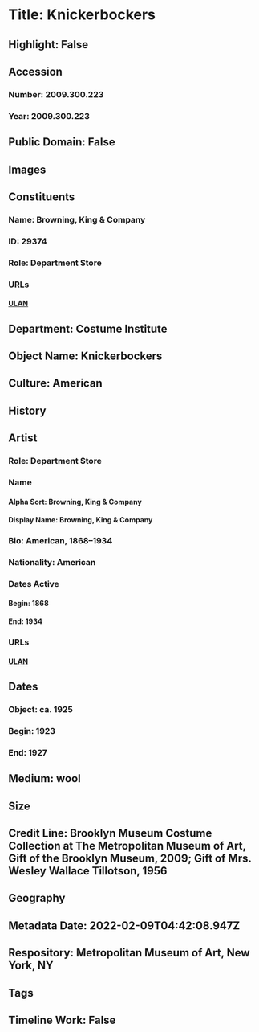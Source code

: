 # Title: Knickerbockers
## Highlight: False
## Accession
### Number: 2009.300.223
### Year: 2009.300.223
## Public Domain: False
## Images
## Constituents
### Name: Browning, King &amp; Company
### ID: 29374
### Role: Department Store
### URLs
#### [ULAN](http://vocab.getty.edu/page/ulan/500524739)
## Department: Costume Institute
## Object Name: Knickerbockers
## Culture: American
## History
## Artist
### Role: Department Store
### Name
#### Alpha Sort: Browning, King & Company
#### Display Name: Browning, King & Company
### Bio: American, 1868–1934
### Nationality: American
### Dates Active
#### Begin: 1868
#### End: 1934
### URLs
#### [ULAN](http://vocab.getty.edu/page/ulan/500524739)
## Dates
### Object: ca. 1925
### Begin: 1923
### End: 1927
## Medium: wool
## Size
## Credit Line: Brooklyn Museum Costume Collection at The Metropolitan Museum of Art, Gift of the Brooklyn Museum, 2009; Gift of Mrs. Wesley Wallace Tillotson, 1956
## Geography
## Metadata Date: 2022-02-09T04:42:08.947Z
## Respository: Metropolitan Museum of Art, New York, NY
## Tags
## Timeline Work: False